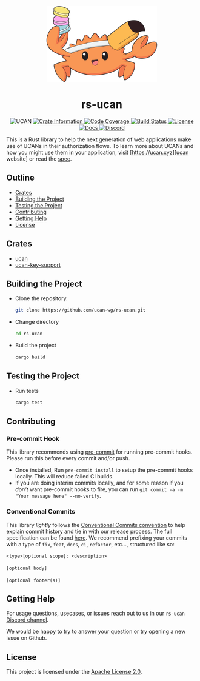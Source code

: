 <div align="center">
  <a href="https://github.com/ucan-wg/rs-ucan" target="_blank">
    <img src="https://raw.githubusercontent.com/ucan-wg/rs-ucan/main/assets/logo.png" alt="rs-ucan Logo" height="200"></img>
  </a>

  <h1 align="center">rs-ucan</h1>

  <p>
    <img src="https://img.shields.io/badge/UCAN-v0.10.0--canary-blue" alt="UCAN">
    <a href="https://crates.io/crates/ucan">
      <img src="https://img.shields.io/crates/v/ucan.svg?label=crates" alt="Crate Information">
    </a>
    <a href="https://codecov.io/gh/ucan-wg/rs-ucan">
      <img src="https://codecov.io/gh/ucan-wg/rs-ucan/branch/main/graph/badge.svg?token=UZ53MKNKJC" alt="Code Coverage"/>
    </a>
    <a href="https://github.com/ucan-wg/rs-ucan/actions?query=">
      <img src="https://github.com/ucan-wg/rs-ucan/actions/workflows/run_test_suite.yaml/badge.svg" alt="Build Status">
    </a>
    <a href="https://github.com/ucan-wg/rs-ucan/blob/main/LICENSE">
      <img src="https://img.shields.io/badge/License-Apache%202.0-blue.svg" alt="License">
    </a>
    <a href="https://docs.rs/ucan">
      <img src="https://img.shields.io/static/v1?label=Docs&message=docs.rs&color=blue" alt="Docs">
    </a>
    <a href="https://discord.gg/JSyFG6XgVM">
      <img src="https://img.shields.io/static/v1?label=Discord&message=join%20us!&color=mediumslateblue" alt="Discord">
    </a>
  </p>
</div>

This is a Rust library to help the next generation of web applications make use
of UCANs in their authorization flows. To learn more about UCANs and how you
might use them in your application, visit [https://ucan.xyz][ucan website] or
read the [spec][spec].

## Outline

- [Crates](#crates)
- [Building the Project](#building-the-project)
- [Testing the Project](#testing-the-project)
- [Contributing](#contributing)
- [Getting Help](#getting-help)
- [License](#license)

## Crates

- [ucan](https://github.com/ucan-wg/rs-ucan/tree/main/ucan)
- [ucan-key-support](https://github.com/ucan-wg/rs-ucan/tree/main/ucan-key-support)

## Building the Project

- Clone the repository.

  ```bash
  git clone https://github.com/ucan-wg/rs-ucan.git
  ```

- Change directory

  ```bash
  cd rs-ucan
  ```

- Build the project

  ```bash
  cargo build
  ```

## Testing the Project

- Run tests

  ```bash
  cargo test
  ```

## Contributing

### Pre-commit Hook

This library recommends using [pre-commit][pre-commit] for running pre-commit
hooks. Please run this before every commit and/or push.

- Once installed, Run `pre-commit install` to setup the pre-commit hooks
  locally.  This will reduce failed CI builds.
- If you are doing interim commits locally, and for some reason if you _don't_
  want pre-commit hooks to fire, you can run
  `git commit -a -m "Your message here" --no-verify`.

### Conventional Commits

This library *lightly* follows the
[Conventional Commits convention][commit-spec-site] to help explain
commit history and tie in with our release process. The full specification
can be found [here][commit-spec]. We recommend prefixing your commits with
a type of `fix`, `feat`, `docs`, `ci`, `refactor`, etc..., structured like so:

```
<type>[optional scope]: <description>

[optional body]

[optional footer(s)]
```

## Getting Help

For usage questions, usecases, or issues reach out to us in our `rs-ucan`
[Discord channel](https://discord.gg/3EHEQ6M8BC).

We would be happy to try to answer your question or try opening a new issue on
Github.

## License

This project is licensed under the [Apache License 2.0](https://github.com/ucan-wg/rs-ucan/blob/main/LICENSE).

[commit-spec]: https://www.conventionalcommits.org/en/v1.0.0/#specification
[commit-spec-site]: https://www.conventionalcommits.org/
[pre-commit]: https://pre-commit.com/
[spec]: https://github.com/ucan-wg/spec
[ucan website]: https://ucan.xyz
